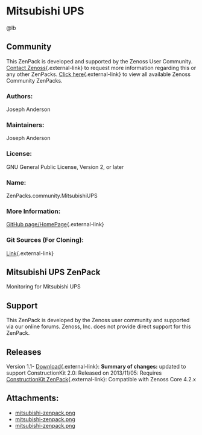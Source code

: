 # Mitsubishi UPS

@lb[](img/zenpack-mitsubishi-zenpack.png)

## Community

This ZenPack is developed and supported by the Zenoss User Community.
[Contact Zenoss](https://tryit.zenoss.com/zenpack-contact/){.external-link} to
request more information regarding this or any other ZenPacks. [Click here](https://zenoss.com/product/zenpacks?f%5B0%5D=im_field_zenpack_category:1021){.external-link} to
view all available Zenoss Community ZenPacks.

### Authors:

Joseph Anderson

### Maintainers:

Joseph Anderson

### License:

GNU General Public License, Version 2, or later

### Name:

ZenPacks.community.MitsubishiUPS

### More Information:

[GitHub page/HomePage](https://github.com/j053ph4/ZenPacks.community.MitsubishiUPS){.external-link}

### Git Sources (For Cloning):

[Link](https://github.com/j053ph4/ZenPacks.community.MitsubishiUPS.git){.external-link}

## Mitsubishi UPS ZenPack

Monitoring for Mitsubishi UPS

## Support

This ZenPack is developed by the Zenoss user community and supported via
our online forums. Zenoss, Inc. does not provide direct support for this
ZenPack.

## Releases

Version 1.1- [Download](https://storage.googleapis.com/zenpacks/ZenPacks.community.MitsubishiUPS/1.1/ZenPacks.community.MitsubishiUPS-1.1.egg){.external-link}:   **Summary of changes:** updated to support ConstructionKit 2.0:   Released on 2013/11/05:   Requires [ConstructionKit ZenPack](https://help.zenoss.com/display/in/constructionkit "ZenPack:ConstructionKit"){.external-link}:   Compatible with Zenoss Core 4.2.x

## Attachments:

-   [mitsubishi-zenpack.png](img/zenpack-mitsubishi-zenpack.png)
-   [mitsubishi-zenpack.png](img/zenpack-mitsubishi-zenpack.png)
-   [mitsubishi-zenpack.png](img/zenpack-mitsubishi-zenpack.png)

